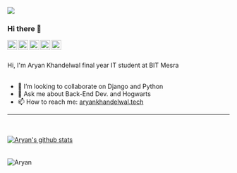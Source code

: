 ![](https://komarev.com/ghpvc/?username=aryan29&color=green)
### Hi there 👋
<a href="https://www.linkedin.com/in/aryan-khandelwal29/">
  <img align="left" alt="Aryan's LinkdeIN" width="22px" src="https://cdn.jsdelivr.net/npm/simple-icons@v3/icons/linkedin.svg" />
</a>
<a href="https://codeforces.com/profile/aryan29">
  <img align="left" alt="Aryan's Telegram" width="22px" src="https://cdn.jsdelivr.net/npm/simple-icons@v3/icons/codeforces.svg" />
</a>
<a href="https://leetcode.com/aryan29/">
  <img align="left" alt="Aryan's Leetcode" width="22px" src="https://cdn.jsdelivr.net/npm/simple-icons@v3/icons/leetcode.svg" />
</a>  
<a href="https://www.instagram.com/_crazy__anyone/">
  <img align="left" alt="Aryan's Instagram" width="22px" src="https://cdn.jsdelivr.net/npm/simple-icons@v3/icons/instagram.svg" />
</a>
<a href="https://www.youtube.com/channel/UCgUNwi1jeCwff_I5wS0_EXw/featured?view_as=subscriber">
  <img align="left" alt="Aryan's Youtube" width="22px" src="https://cdn.jsdelivr.net/npm/simple-icons@v3/icons/youtube.svg" />
</a> 
 <br/>
  <br/>
 
Hi, I'm Aryan Khandelwal final year IT student at BIT Mesra    
<br/> 

- 👯 I’m looking to collaborate on Django and Python
- 💬 Ask me about Back-End Dev. and Hogwarts
- 📫 How to reach me: [aryankhandelwal.tech](https://aryankhandelwal.tech/)

<hr>


 <br/>
  <br/>
<a href="https://github.com/aryan29/github-readme-stats">
  <img align="center" src="https://github-readme-stats.vercel.app/api?username=aryan29&count_private=true&show_icons=true&include_all_commits=true" alt="Aryan's github stats" />
</a>     
<br/><br/><br/>
<img align="center" src="https://github-readme-stats.vercel.app/api/top-langs/?username=aryan29&hide=jupyter notebook&layout=compact" alt="Aryan" />
